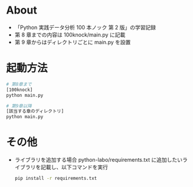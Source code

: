 # About

- 「Python 実践データ分析 100 本ノック 第 2 版」の学習記録
- 第 8 章までの内容は 100knock/main.py に記載
- 第 9 章からはディレクトリごとに main.py を設置

# 起動方法

```sh
# 第8章まで
[100knock]
python main.py

# 第9章以降
[該当する章のディレクトリ]
python main.py
```

# その他

- ライブラリを追加する場合
  python-labo/requirements.txt に追加したいライブラリを記載し、以下コマンドを実行
  ```sh
  pip install -r requirements.txt
  ```
